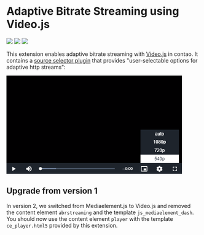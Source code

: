 # Adaptive Bitrate Streaming using Video.js

[![](https://img.shields.io/packagist/v/postyou/contao-abr-streaming-bundle.svg)](https://packagist.org/packages/postyou/contao-abr-streaming-bundle)
[![](https://img.shields.io/packagist/l/postyou/contao-abr-streaming-bundle.svg)](https://packagist.org/packages/postyou/contao-abr-streaming-bundle)
[![](https://img.shields.io/packagist/dt/postyou/contao-abr-streaming-bundle.svg)](https://packagist.org/packages/postyou/contao-abr-streaming-bundle)

This extension enables adaptive bitrate streaming with [Video.js](https://github.com/videojs/video.js) in contao. It contains a [source selector plugin](https://github.com/FreeTubeApp/videojs-http-source-selector) that provides "user-selectable options for adaptive http streams":

![Source Selection Screenshot](docs/source-selector-screenshot.png)

## Upgrade from version 1

In version 2, we switched from Mediaelement.js to Video.js and removed the content element `abrstreaming` and the template `js_mediaelement_dash`. You should now use the content element `player` with the template `ce_player.html5` provided by this extension.
